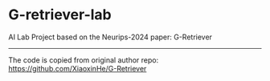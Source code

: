 # G-retriever-lab
AI Lab Project based on the Neurips-2024 paper: G-Retriever

---

The code is copied from original author repo: https://github.com/XiaoxinHe/G-Retriever


